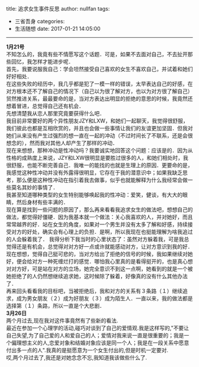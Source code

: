 title: 追求女生事件反思
author: nullfan
tags:
  - 三省吾身
categories:
  - 生活随想
date: 2017-01-21 14:05:00
---
**1月21号**  
不知怎么的，我竟有些不情愿写这个话题．可是，如果不去面对自己，不去扯开那些回忆，我怎样才能进步呢．  
首先，我要说服我自己：学会坦然接受自己喜欢的女生不喜欢自己，并试着和她们好好相处．  
在这些失败的经历中，我几乎都是犯了一模一样的错误，太早表达自己的好感，在对方根本还不了解自己的情况下（自己以为很了解对方，也以为对方很了解自己）贸然推进关系，最最要命的是，当对方表达出明显的拒绝的意思的时候，我竟然还想着冒进，总觉得自己还有机会．  
先想清楚我从恋人那里究竟要获得什么吧．  
我目前非常要好的两个异性朋友JZY和LXW，和她们一起聊天，我觉得很舒服，我们彼此也都是互相欣赏的，并且也会做一些事情让我们的友谊更加坚固．但我对她们从来没有产生过强烈的想一直在一起的冲动（不过时间长了不联系，还是会很想念的），然而我对其他人却产生了那样的冲动．  
现在来想想，那种冲动是性冲动吗？我要诚实地回答这个问题：应该是的．因为从性格的成熟度上来说，JZY和LXW很明显是要胜过很多的人，和她们相处时，我很舒服，也能不断完善自己．我唯一的能找的也就是生理上的原因．更要命的是，我感觉这种性冲动并没有外露得很明显，它存在于我的潜意识中；如果我缺乏思考，那么便是这种性冲动在指引着我去做事，似乎也就能解释为什么我经常会做一些莫名其妙的事情了．  
我甚至知道哪种类型的女生特别能够唤起我的性冲动：爱笑，健谈，有大大的眼睛，然后身材有些丰满的．  
现在算是找到一些问题的原因了，那么再来看看我追求女生的做法吧，想想自己的做法，都觉得好僵硬．因为我基本就一个做法：关心我喜欢的人，并对她好，而且常常越界的好．站在女生的角度，如果对一个男生并没有太多了解和好感，持续接受对方的好处，确实会有心理上的负担．是啊，所以我现在也挺能理解为啥我追过的人会躲着我了．
我得分析下我当时的心里状态了：虽然对方躲着我，可是我总觉得还是有机会，总觉得对对方好一点或许就能感动对方，让对方意识到我的好．  
现在想想，觉得自己挺可悲的，当对方给出了拒绝的信号的时候，我如果继续对她好，便会给对方一种死缠烂打的感觉．哪怕我心里真的是看得挺开的，也是真心想对对方好，可是站在对方的立场，她完全意识不到这一点啊，她看到的就是一个被她拒绝了的人仍然想继续追求她，这时候除了躲着，好像真的没有什么其他办法了．  
再来回头看看我的目标吧，当被拒绝后，我和对方的关系有３条路（１）继续追求，成为男女朋友（２）成为好朋友（３）成为陌生人．一直以来，我的做法都是选择第（１）条路，所以一直是个大悲剧．  
**3月26日**  
两个月过去,现在我对这件事竟然有了些新的看法.  
最近在参加一个心理学的活动,碰巧对谈到了自己的爱情观.我是这样写的,"不要让自己失望,为了自己爱的人和爱自己的人；爱情对我来说一直是很重要的；我是一个偏理想主义的人,恋爱对象和结婚对象应该是同一个人；我是在一段关系中愿意付出多一点的人".我真的是挺愿意为一个女生付出的,但是时机一定要对.  
哎,两个月过去了,我还是对她念念不忘,我知道我该做些什么了.  
